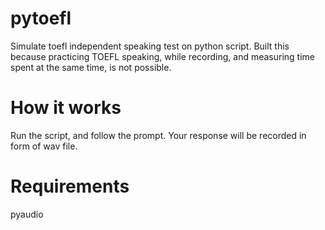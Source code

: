 # pytoefl
Simulate toefl independent speaking test on python script.
Built this because practicing TOEFL speaking, while recording, and measuring time spent at the same time, is not possible.

# How it works
Run the script, and follow the prompt. Your response will be recorded in form of wav file.

# Requirements
pyaudio
